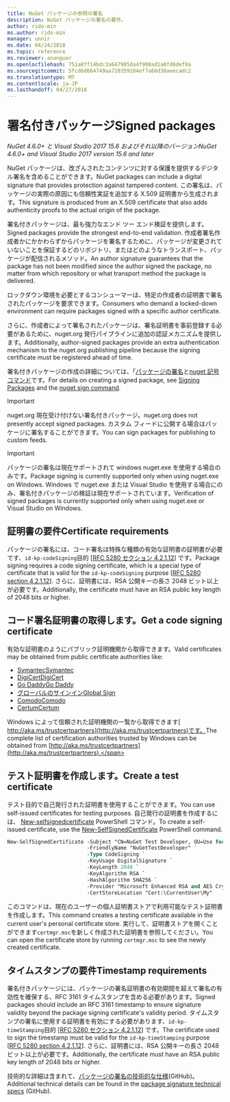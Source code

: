 ```yaml
---
title: NuGet パッケージの参照の署名
description: NuGet パッケージの署名の要件。
author: rido-min
ms.author: rido-min
manager: unnir
ms.date: 04/24/2018
ms.topic: reference
ms.reviewer: ananguar
ms.openlocfilehash: 751a8ff14bdc3a647985da4f908ad1a0fd0def9a
ms.sourcegitcommit: 5fcd6d664749aa720359104ef7a66d38aeecadc2
ms.translationtype: MT
ms.contentlocale: ja-JP
ms.lasthandoff: 04/27/2018
---
```

# <a name="signed-packages"></a><span data-ttu-id="f288b-103">署名付きパッケージ</span><span class="sxs-lookup"><span data-stu-id="f288b-103">Signed packages</span></span>

<span data-ttu-id="f288b-104">*NuGet 4.6.0+ と Visual Studio 2017 15.6 およびそれ以降のバージョン*</span><span class="sxs-lookup"><span data-stu-id="f288b-104">*NuGet 4.6.0+ and Visual Studio 2017 version 15.6 and later*</span></span>

<span data-ttu-id="f288b-105">NuGet パッケージは、改ざんされたコンテンツに対する保護を提供するデジタル署名を含めることができます。</span><span class="sxs-lookup"><span data-stu-id="f288b-105">NuGet packages can include a digital signature that provides protection against tampered content.</span></span> <span data-ttu-id="f288b-106">この署名は、パッケージの実際の原因にも信頼性実証を追加する X.509 証明書から生成されます。</span><span class="sxs-lookup"><span data-stu-id="f288b-106">This signature is produced from an X.509 certificate that also adds authenticity proofs to the actual origin of the package.</span></span>

<span data-ttu-id="f288b-107">署名付きパッケージは、最も強力なエンド ツー エンド検証を提供します。</span><span class="sxs-lookup"><span data-stu-id="f288b-107">Signed packages provide the strongest end-to-end validation.</span></span> <span data-ttu-id="f288b-108">作成者署名作成者かにかかわらずからパッケージを署名するために、パッケージが変更されていないことを保証するどのリポジトリ、またはどのようなトランスポート、パッケージが配信されるメソッド。</span><span class="sxs-lookup"><span data-stu-id="f288b-108">An author signature guarantees that the package has not been modified since the author signed the package, no matter from which repository or what transport method the package is delivered.</span></span>

<span data-ttu-id="f288b-109">ロックダウン環境を必要とするコンシューマーは、特定の作成者の証明書で署名されたパッケージを要求できます。</span><span class="sxs-lookup"><span data-stu-id="f288b-109">Consumers who demand a locked-down environment can require packages signed with a specific author certificate.</span></span>

<span data-ttu-id="f288b-110">さらに、作成者によって署名されたパッケージは、署名証明書を事前登録する必要があるために、nuget.org 発行パイプラインに追加の認証メカニズムを提供します。</span><span class="sxs-lookup"><span data-stu-id="f288b-110">Additionally, author-signed packages provide an extra authentication mechanism to the nuget.org publishing pipeline because the signing certificate must be registered ahead of time.</span></span>

<span data-ttu-id="f288b-111">署名付きパッケージの作成の詳細については、「[パッケージの署名](../create-packages/Sign-a-package.md)と[nuget 記号コマンド](../tools/cli-ref-sign.md)です。</span><span class="sxs-lookup"><span data-stu-id="f288b-111">For details on creating a signed package, see [Signing Packages](../create-packages/Sign-a-package.md) and the [nuget sign command](../tools/cli-ref-sign.md).</span></span>

> [!Important]
> <span data-ttu-id="f288b-112">nuget.org 現在受け付けない署名付きパッケージ。</span><span class="sxs-lookup"><span data-stu-id="f288b-112">nuget.org does not presently accept signed packages.</span></span> <span data-ttu-id="f288b-113">カスタム フィードに公開する場合はパッケージに署名することができます。</span><span class="sxs-lookup"><span data-stu-id="f288b-113">You can sign packages for publishing to custom feeds.</span></span>

> [!Important]
> <span data-ttu-id="f288b-114">パッケージの署名は現在サポートされて windows nuget.exe を使用する場合のみです。</span><span class="sxs-lookup"><span data-stu-id="f288b-114">Package signing is currently supported only when using nuget.exe on Windows.</span></span> <span data-ttu-id="f288b-115">Windows で nuget.exe または Visual Studio を使用する場合にのみ、署名付きパッケージの検証は現在サポートされています。</span><span class="sxs-lookup"><span data-stu-id="f288b-115">Verification of signed packages is currently supported only when using nuget.exe or Visual Studio on Windows.</span></span>

## <a name="certificate-requirements"></a><span data-ttu-id="f288b-116">証明書の要件</span><span class="sxs-lookup"><span data-stu-id="f288b-116">Certificate requirements</span></span>

<span data-ttu-id="f288b-117">パッケージの署名には、コード署名は特殊な種類の有効な証明書の証明書が必要です、`id-kp-codeSigning`目的 [[RFC 5280 セクション 4.2.1.12](https://tools.ietf.org/html/rfc5280#section-4.2.1.12)] です。</span><span class="sxs-lookup"><span data-stu-id="f288b-117">Package signing requires a code signing certificate, which is a special type of certificate that is valid for the `id-kp-codeSigning` purpose [[RFC 5280 section 4.2.1.12](https://tools.ietf.org/html/rfc5280#section-4.2.1.12)].</span></span> <span data-ttu-id="f288b-118">さらに、証明書には、RSA 公開キーの長さ 2048 ビット以上が必要です。</span><span class="sxs-lookup"><span data-stu-id="f288b-118">Additionally, the certificate must have an RSA public key length of 2048 bits or higher.</span></span>

## <a name="get-a-code-signing-certificate"></a><span data-ttu-id="f288b-119">コード署名証明書の取得します。</span><span class="sxs-lookup"><span data-stu-id="f288b-119">Get a code signing certificate</span></span>

<span data-ttu-id="f288b-120">有効な証明書のようにパブリック証明機関から取得できます。</span><span class="sxs-lookup"><span data-stu-id="f288b-120">Valid certificates may be obtained from public certificate authorities like:</span></span>

- [<span data-ttu-id="f288b-121">Symantec</span><span class="sxs-lookup"><span data-stu-id="f288b-121">Symantec</span></span>](https://trustcenter.websecurity.symantec.com/process/trust/productOptions?productType=SoftwareValidationClass3)
- [<span data-ttu-id="f288b-122">DigiCert</span><span class="sxs-lookup"><span data-stu-id="f288b-122">DigiCert</span></span>](https://www.digicert.com/code-signing/)
- [<span data-ttu-id="f288b-123">Go Daddy</span><span class="sxs-lookup"><span data-stu-id="f288b-123">Go Daddy</span></span>](https://www.godaddy.com/web-security/code-signing-certificate)
- [<span data-ttu-id="f288b-124">グローバルのサインイン</span><span class="sxs-lookup"><span data-stu-id="f288b-124">Global Sign</span></span>](https://www.globalsign.com/en/code-signing-certificate/)
- [<span data-ttu-id="f288b-125">Comodo</span><span class="sxs-lookup"><span data-stu-id="f288b-125">Comodo</span></span>](https://www.comodo.com/e-commerce/code-signing/code-signing-certificate.php)
- [<span data-ttu-id="f288b-126">Certum</span><span class="sxs-lookup"><span data-stu-id="f288b-126">Certum</span></span>](https://www.certum.eu/certum/cert,offer_en_open_source_cs.xml) 

<span data-ttu-id="f288b-127">Windows によって信頼された証明機関の一覧から取得できます[ http://aka.ms/trustcertpartners](http://aka.ms/trustcertpartners)です。</span><span class="sxs-lookup"><span data-stu-id="f288b-127">The complete list of certification authorities trusted by Windows can be obtained from [http://aka.ms/trustcertpartners](http://aka.ms/trustcertpartners).</span></span>

## <a name="create-a-test-certificate"></a><span data-ttu-id="f288b-128">テスト証明書を作成します。</span><span class="sxs-lookup"><span data-stu-id="f288b-128">Create a test certificate</span></span>

<span data-ttu-id="f288b-129">テスト目的で自己発行された証明書を使用することができます。</span><span class="sxs-lookup"><span data-stu-id="f288b-129">You can use self-issued certificates for testing purposes.</span></span> <span data-ttu-id="f288b-130">自己発行の証明書を作成するには、 [New-selfsignedcertificate](https://docs.microsoft.com/en-us/powershell/module/pkiclient/new-selfsignedcertificate) PowerShell コマンド。</span><span class="sxs-lookup"><span data-stu-id="f288b-130">To create a self-issued certificate, use the [New-SelfSignedCertificate](https://docs.microsoft.com/en-us/powershell/module/pkiclient/new-selfsignedcertificate) PowerShell command.</span></span>

```ps
New-SelfSignedCertificate -Subject "CN=NuGet Test Developer, OU=Use for testing purposes ONLY" `
                          -FriendlyName "NuGetTestDeveloper" `
                          -Type CodeSigning `
                          -KeyUsage DigitalSignature `
                          -KeyLength 2048 `
                          -KeyAlgorithm RSA `
                          -HashAlgorithm SHA256 `
                          -Provider "Microsoft Enhanced RSA and AES Cryptographic Provider" `
                          -CertStoreLocation "Cert:\CurrentUser\My" 
```

<span data-ttu-id="f288b-131">このコマンドは、現在のユーザーの個人証明書ストアで利用可能なテスト証明書を作成します。</span><span class="sxs-lookup"><span data-stu-id="f288b-131">This command creates a testing certificate available in the current user's personal certificate store.</span></span> <span data-ttu-id="f288b-132">実行して、証明書ストアを開くことができます`certmgr.msc`を新しく作成された証明書を参照してください。</span><span class="sxs-lookup"><span data-stu-id="f288b-132">You can open the certificate store by running `certmgr.msc` to see the newly created certificate.</span></span>

## <a name="timestamp-requirements"></a><span data-ttu-id="f288b-133">タイムスタンプの要件</span><span class="sxs-lookup"><span data-stu-id="f288b-133">Timestamp requirements</span></span>

<span data-ttu-id="f288b-134">署名付きパッケージには、パッケージの署名証明書の有効期間を超えて署名の有効性を確保する、RFC 3161 タイムスタンプを含める必要があります。</span><span class="sxs-lookup"><span data-stu-id="f288b-134">Signed packages should include an RFC 3161 timestamp to ensure signature validity beyond the package signing certificate's validity period.</span></span> <span data-ttu-id="f288b-135">タイムスタンプの署名に使用する証明書を有効にする必要があります、`id-kp-timeStamping`目的 [[RFC 5280 セクション 4.2.1.12](https://tools.ietf.org/html/rfc5280#section-4.2.1.12)] です。</span><span class="sxs-lookup"><span data-stu-id="f288b-135">The certificate used to sign the timestamp must be valid for the `id-kp-timeStamping` purpose [[RFC 5280 section 4.2.1.12](https://tools.ietf.org/html/rfc5280#section-4.2.1.12)].</span></span> <span data-ttu-id="f288b-136">さらに、証明書には、RSA 公開キーの長さ 2048 ビット以上が必要です。</span><span class="sxs-lookup"><span data-stu-id="f288b-136">Additionally, the certificate must have an RSA public key length of 2048 bits or higher.</span></span>

<span data-ttu-id="f288b-137">技術的な詳細は含まれて、[パッケージの署名の技術的な仕様](https://github.com/NuGet/Home/wiki/Package-Signatures-Technical-Details)(GitHub)。</span><span class="sxs-lookup"><span data-stu-id="f288b-137">Additional technical details can be found in the [package signature technical specs](https://github.com/NuGet/Home/wiki/Package-Signatures-Technical-Details) (GitHub).</span></span>

